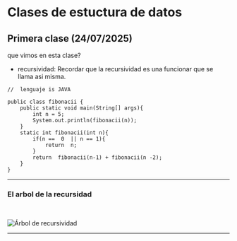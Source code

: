 # Clases de estuctura de datos 

## Primera clase (24/07/2025)

 que vimos en esta clase?

- recursividad: Recordar que la recursividad es una funcionar que se llama asi misma.


````
//  lenguaje is JAVA 

public class fibonacii {
    public static void main(String[] args){
        int n = 5;
        System.out.println(fibonacii(n));
    }
    static int fibonacii(int n){
        if(n ==  0  || n == 1){
            return  n;
        }
        return  fibonacii(n-1) + fibonacii(n -2);
    }
}

`````
--- 
### El arbol de la recursidad
<br>


![Árbol de recursividad](https://complex-systems-ai.com/wp-content/uploads/2016/02/fibo.png)


---